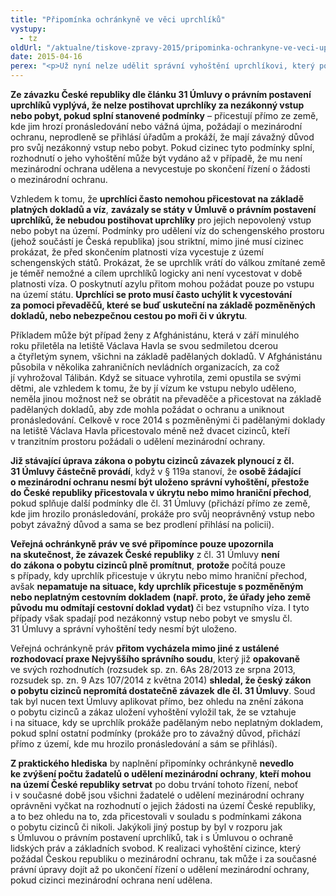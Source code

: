 ```yaml
---
title: "Připomínka ochránkyně ve věci uprchlíků"
vystupy:
  - tz
oldUrl: "/aktualne/tiskove-zpravy-2015/pripominka-ochrankyne-ve-veci-uprchliku/"
date: 2015-04-16
perex: "<p>Už nyní nelze udělit správní vyhoštění uprchlíkovi, který požádá o mezinárodní ochranu a do České republiky přicestoval nelegálně – např. v úkrytu či s převaděči mimo hraniční přechod, pokud splňuje další podmínky Úmluvy o právním postavení uprchlíků. Z praktického hlediska by naplnění připomínky ochránkyně nevedlo ke zvýšení počtu žadatelů o udělení mezinárodní ochrany, kteří mohou na území České republiky setrvat. </p>"
---
```


<!-- imported from the old website -->

<p><strong>Ze závazku České republiky dle článku 31 Úmluvy o právním postavení uprchlíků vyplývá, že nelze postihovat uprchlíky za nezákonný vstup nebo pobyt, pokud splní stanovené podmínky</strong> – přicestují přímo ze země, kde jim hrozí pronásledování nebo vážná újma, požádají o mezinárodní ochranu, neprodleně se přihlásí úřadům a prokáží, že mají závažný důvod pro svůj nezákonný vstup nebo pobyt. Pokud cizinec tyto podmínky splní, rozhodnutí o jeho vyhoštění může být vydáno až v případě, že mu není mezinárodní ochrana udělena a nevycestuje po skončení řízení o žádosti o mezinárodní ochranu.</p><p>Vzhledem k tomu, že <strong>uprchlíci často nemohou přicestovat na základě platných dokladů a víz</strong>, <strong>zavázaly se státy v Úmluvě o právním postavení uprchlíků, že nebudou postihovat uprchlíky</strong> pro jejich nepovolený vstup nebo pobyt na území. Podmínky pro udělení víz do schengenského prostoru (jehož součástí je Česká republika) jsou striktní, mimo jiné musí cizinec prokázat, že před skončením platnosti víza vycestuje z území schengenských států. Prokázat, že se uprchlík vrátí do válkou zmítané země je téměř nemožné a cílem uprchlíků logicky ani není vycestovat v době platnosti víza. O poskytnutí azylu přitom mohou požádat pouze po vstupu na území státu. <strong>Uprchlíci se proto musí často uchýlit k vycestování za pomoci převaděčů, které se buď uskuteční na základě pozměněných dokladů, nebo nebezpečnou cestou po moři či v úkrytu</strong>.</p><p>Příkladem může být případ ženy z Afghánistánu, která v září minulého roku přiletěla na letiště Václava Havla se svou sedmiletou dcerou a čtyřletým synem, všichni na základě padělaných dokladů. V Afghánistánu působila v několika zahraničních nevládních organizacích, za což jí vyhrožoval Tálibán. Když se situace vyhrotila, zemi opustila se svými dětmi, ale vzhledem k tomu, že by jí vízum ke vstupu nebylo uděleno, neměla jinou možnost než se obrátit na převaděče a přicestovat na základě padělaných dokladů, aby zde mohla požádat o ochranu a uniknout pronásledování. Celkově v roce 2014 s pozměněnými či padělanými doklady na letiště Václava Havla přicestovalo méně n<a name="_GoBack"></a>ež dvacet cizinců, kteří v tranzitním prostoru požádali o udělení mezinárodní ochrany.</p><p><strong>Již stávající úprava zákona o pobytu cizinců závazek plynoucí z čl. 31 Úmluvy částečně provádí</strong>, když v § 119a stanoví, že <strong>osobě žádající o mezinárodní ochranu nesmí být uloženo správní vyhoštění, přestože do České republiky přicestovala v úkrytu nebo mimo hraniční přechod</strong>, pokud splňuje další podmínky dle čl. 31 Úmluvy (přichází přímo ze země, kde jim hrozilo pronásledování, prokáže pro svůj neoprávněný vstup nebo pobyt závažný důvod a sama se bez prodlení přihlásí na policii).</p><p><strong>Veřejná ochránkyně práv ve své připomínce pouze upozornila na skutečnost, že závazek České republiky</strong> z čl. 31 Úmluvy <strong>není do zákona o pobytu cizinců plně promítnut</strong>, <strong>protože</strong> počítá pouze s případy, kdy uprchlík přicestuje v úkrytu nebo mimo hraniční přechod, avšak <strong>nepamatuje na situace, kdy uprchlík přicestuje s pozměněným nebo neplatným cestovním dokladem</strong> <strong>(např. proto, že úřady jeho země původu mu odmítají cestovní doklad vydat) </strong>či bez vstupního víza. I tyto případy však spadají pod nezákonný vstup nebo pobyt ve smyslu čl. 31 Úmluvy a správní vyhoštění tedy nesmí být uloženo.</p><p>Veřejná ochránkyně práv <strong>přitom vycházela mimo jiné z ustálené rozhodovací praxe Nejvyššího správního soudu</strong>, který již <strong>opakovaně</strong> ve svých rozhodnutích (rozsudek sp. zn. 6As 28/2013 ze srpna 2013, rozsudek sp. zn. 9 Azs 107/2014 z května 2014) <strong>shledal, že český zákon o pobytu cizinců nepromítá dostatečně závazek</strong> <strong>dle čl. 31 Úmluvy</strong>. Soud tak byl nucen text Úmluvy aplikovat přímo, bez ohledu na znění zákona o pobytu cizinců a zákaz uložení vyhoštění vyložil tak, že se vztahuje i na situace, kdy se uprchlík prokáže padělaným nebo neplatným dokladem, pokud splní ostatní podmínky (prokáže pro to závažný důvod, přichází přímo z území, kde mu hrozilo pronásledování a sám se přihlásí).</p><p><strong>Z praktického hlediska</strong> by naplnění připomínky ochránkyně <strong>nevedlo ke zvýšení počtu žadatelů o udělení mezinárodní ochrany</strong>,<strong> kteří mohou na území České republiky setrvat</strong> po dobu trvání tohoto řízení, neboť i v současné době jsou všichni žadatelé o udělení mezinárodní ochrany oprávněni vyčkat na rozhodnutí o jejich žádosti na území České republiky, a to bez ohledu na to, zda přicestovali v souladu s podmínkami zákona o pobytu cizinců či nikoli. Jakýkoli jiný postup by byl v rozporu jak s Úmluvou o právním postavení uprchlíků, tak i s Úmluvou o ochraně lidských práv a základních svobod. K realizaci vyhoštění cizince, který požádal Českou republiku o mezinárodní ochranu, tak může i za současné právní úpravy dojít až po ukončení řízení o udělení mezinárodní ochrany, pokud cizinci mezinárodní ochrana není udělena.  </p>
